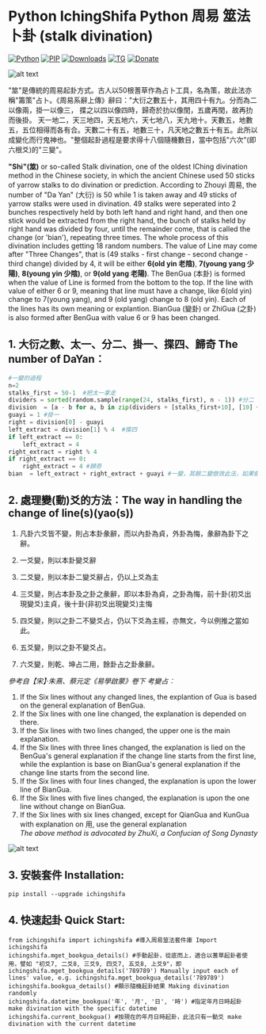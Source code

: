 # Python IchingShifa Python 周易 筮法 卜卦 (stalk divination)

[![Python](https://img.shields.io/pypi/pyversions/ichingshifa)](https://pypi.org/project/ichingshifa/)
[![PIP](https://img.shields.io/pypi/v/ichingshifa)](https://pypi.org/project/ichingshifa/)
[![Downloads](https://img.shields.io/pypi/dm/ichingshifa)](https://pypi.org/project/ichingshifa/)
[![TG](https://img.shields.io/badge/chat-on%20telegram-blue)](https://t.me/gnatnek)
[![Donate](https://img.shields.io/badge/Donate-PayPal-green.svg?logo=paypal&style=flat-square)](https://www.paypal.me/kinyeah)&nbsp;

![alt text](https://upload.wikimedia.org/wikipedia/commons/a/af/French_Polished_Yarrow_stalks_from_LPKaster.jpg "Stalk divination")

"筮"是傳統的周易起卦方式。古人以50根蓍草作為占卜工具，名為策，故此法亦稱"籌策"占卜。《周易系辭上傳》辭曰："大衍之數五十，其用四十有九。分而為二以像兩，掛一以像三， 揲之以四以像四時，歸奇於扐以像閏，五歲再閏，故再扐而後掛。 天一地二，天三地四，天五地六，天七地八，天九地十。天數五，地數五，五位相得而各有合。天數二十有五，地數三十，凡天地之數五十有五。此所以成變化而行鬼神也。"整個起卦過程是要求得十八個隨機數目，當中包括"六次"(即六根爻)的"三變"。

**"Shi"(筮)** or so-called Stalk divination, one of the oldest IChing divination method in the Chinese society, in which the ancient Chinese used 50 sticks of yarrow stalks to do divination or prediction. According to Zhouyi 周易, the number of "Da Yan" (大衍) is 50 while 1 is taken away and 49 sticks of yarrow stalks were used in divination. 49 stalks were seperated into 2 bunches respectively held by both left hand and right hand, and then one stick would be extracted from the right hand, the bunch of stalks held by right hand was divided by four, until the remainder come, that is called the change (or 'bian'), repeating three times. The whole process of this divination includes getting 18 random numbers. The value of Line may come after  "Three Changes", that is  (49 stalks - first change - second change - third change) divided by 4, it will be either **6(old yin 老陰)**, **7(young yang 少陽)**, **8(young yin 少陰)**, or **9(old yang 老陽)**.  The BenGua (本卦) is formed when the value of Line is formed from the bottom to the top. If the line with value of either 6 or 9, meaning that line must have a change, like 6(old yin) change to 7(young yang), and 9 (old yang) change to 8 (old yin). Each of the lines has its own meaning or explantion. BianGua (變卦) or ZhiGua (之卦) is also formed after BenGua with value 6 or 9 has been changed. 


## **1. 大衍之數、太一、分二、掛一、揲四、歸奇 The number of DaYan**︰

```python
#一變的過程
n=2
stalks_first = 50-1  #把太一拿走
dividers = sorted(random.sample(range(24, stalks_first), n - 1)) #分二
division  = [a - b for a, b in zip(dividers + [stalks_first+10], [10] + dividers)]
guayi = 1 #掛一
right = division[0] - guayi 
left_extract = division[1] % 4  #揲四
if left_extract == 0:
    left_extract = 4
right_extract = right % 4
if right_extract == 0:
    right_extract = 4 #歸奇
bian  = left_extract + right_extract + guayi #一變，其餘二變倣效此法，如果做for loop 這裡的掛一可以拿走，不用加上。
```

## **2. 處理變(動)爻的方法︰The way in handling the change of line(s)(yao(s))**

1. 凡卦六爻皆不變，則占本卦彖辭，而以內卦為貞，外卦為悔，彖辭為卦下之辭。

2. 一爻變，則以本卦變爻辭

3. 二爻變，則以本卦二變爻辭占，仍以上爻為主

4. 三爻變，則占本卦及之卦之彖辭，即以本卦為貞，之卦為悔，前十卦(初爻出現變爻)主貞，後十卦(非初爻出現變爻)主悔

5. 四爻變，則以之卦二不變爻占，仍以下爻為主經，亦無文，今以例推之當如此。

6. 五爻變，則以之卦不變爻占。

7. 六爻變，則乾、坤占二用，餘卦占之卦彖辭。

_參考自【宋】‧朱熹、蔡元定《易學啟蒙》卷下 考變占︰_

1. If the Six lines without any changed lines, the explantion of Gua is based on the general explanation of BenGua. 
2. If the Six lines with one line changed, the explanation is depended on there. 
3. If the Six lines with two lines changed, the upper one is the main explanation. 
4. If the Six lines with three lines changed, the explanation is lied on the BenGua's general explanation if the change line starts from the first line, while the explantion is base on BianGua's general explanation if the change line starts from the second line. 
5. If the Six lines with four lines changed,  the explanation is upon the lower line of BianGua. 
6. If the Six lines with five lines changed,  the explanation is upon the one line without change on BianGua. 
7. If the Six lines with six lines changed, except for QianGua and KunGua with explanation on 用, use the general explanation  
_The above method is advocated by ZhuXi, a Confucian of Song Dynasty_


![alt text](https://github.com/kentang2017/iching_shifa/blob/master/data/results.png?raw=true)



## **3. 安裝套件 Installation**:
```
pip install --upgrade ichingshifa
```

## **4. 快速起卦 Quick Start**:
```
from ichingshifa import ichingshifa #導入周易筮法套件庫 Import ichingshifa
ichingshifa.mget_bookgua_details() #手動起卦，從底而上，適合以蓍草起卦者使用，譬如 "初爻7, 二爻8, 三爻9, 四爻7, 五爻8, 上爻9"，即 ichingshifa.mget_bookgua_details('789789') Manually input each of lines' value, e.g. ichingshifa.mget_bookgua_details('789789')
ichingshifa.bookgua_details() #顯示隨機起卦結果 Making divination randomly
ichingshifa.datetime_bookgua('年', '月', '日', '時') #指定年月日時起卦 make divination with the specific datetime
ichingshifa.current_bookgua() #按現在的年月日時起卦，此法只有一動爻 make divination with the current datetime

```
